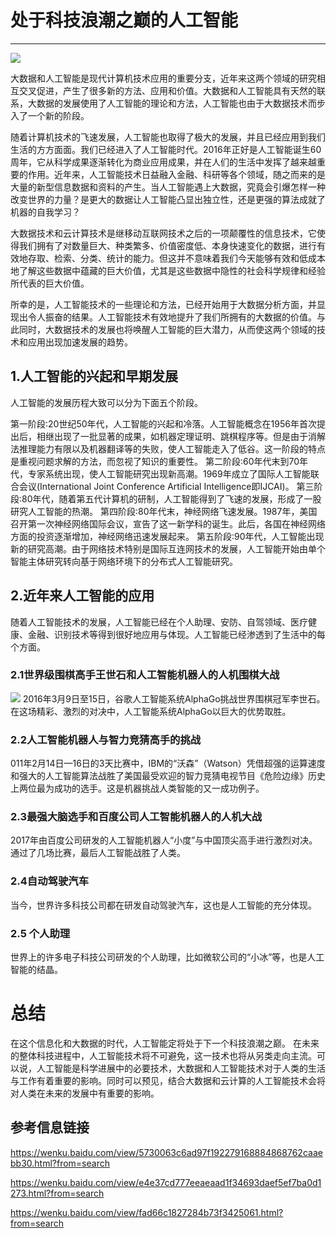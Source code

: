 # 处于科技浪潮之巅的人工智能


----------
![](http://i.imgur.com/ouYePF4.png)

大数据和人工智能是现代计算机技术应用的重要分支，近年来这两个领域的研究相互交叉促进，产生了很多新的方法、应用和价值。大数据和人工智能具有天然的联系，大数据的发展使用了人工智能的理论和方法，人工智能也由于大数据技术而步入了一个新的阶段。
 
随着计算机技术的飞速发展，人工智能也取得了极大的发展，并且已经应用到我们生活的方方面面。我们已经进入了人工智能时代。2016年正好是人工智能诞生60周年，它从科学成果逐渐转化为商业应用成果，并在人们的生活中发挥了越来越重要的作用。近年来，人工智能技术日益融入金融、科研等各个领域，随之而来的是大量的新型信息数据和资料的产生。当人工智能遇上大数据，究竟会引爆怎样一种改变世界的力量？是更大的数据让人工智能凸显出独立性，还是更强的算法成就了机器的自我学习？

大数据技术和云计算技术是继移动互联网技术之后的一项颠覆性的信息技术，它使得我们拥有了对数量巨大、种类繁多、价值密度低、本身快速变化的数据，进行有效地存取、检索、分类、统计的能力。但这并不意味着我们今天能够有效和低成本地了解这些数据中蕴藏的巨大价值，尤其是这些数据中隐性的社会科学规律和经验所代表的巨大价值。

所幸的是，人工智能技术的一些理论和方法，已经开始用于大数据分析方面，并显现出令人振奋的结果。人工智能技术有效地提升了我们所拥有的大数据的价值。与此同时，大数据技术的发展也将唤醒人工智能的巨大潜力，从而使这两个领域的技术和应用出现加速发展的趋势。
## 1.人工智能的兴起和早期发展
人工智能的发展历程大致可以分为下面五个阶段。

第一阶段:20世纪50年代，人工智能的兴起和冷落。人工智能概念在1956年首次提出后，相继出现了一批显著的成果，如机器定理证明、跳棋程序等。但是由于消解法推理能力有限以及机器翻译等的失败，使人工智能走入了低谷。这一阶段的特点是重视问题求解的方法，而忽视了知识的重要性。
第二阶段:60年代末到70年代，专家系统出现，使人工智能研究出现新高潮。1969年成立了国际人工智能联合会议(International Joint Conference Artificial Intelligence即IJCAI)。
第三阶段:80年代，随着第五代计算机的研制，人工智能得到了飞速的发展，形成了一股研究人工智能的热潮。
第四阶段:80年代末，神经网络飞速发展。1987年，美国召开第一次神经网络国际会议，宣告了这一新学科的诞生。此后，各国在神经网络方面的投资逐渐增加，神经网络迅速发展起来。
第五阶段:90年代，人工智能出现新的研究高潮。由于网络技术特别是国际互连网技术的发展，人工智能开始由单个智能主体研究转向基于网络环境下的分布式人工智能研究。
## 2.近年来人工智能的应用
随着人工智能技术的发展，人工智能已经在个人助理、安防、自驾领域、医疗健康、金融、识别技术等得到很好地应用与体现。人工智能已经渗透到了生活中的每个方面。
### 2.1世界级围棋高手王世石和人工智能机器人的人机围棋大战
![](http://i.imgur.com/5s6Ud67.png)
2016年3月9日至15日，谷歌人工智能系统AlphaGo挑战世界围棋冠军李世石。在这场精彩、激烈的对决中，人工智能系统AlphaGo以巨大的优势取胜。
### 2.2人工智能机器人与智力竞猜高手的挑战
011年2月14日—16日的3天比赛中，IBM的“沃森”（Watson）凭借超强的运算速度和强大的人工智能算法战胜了美国最受欢迎的智力竞猜电视节目《危险边缘》历史上两位最为成功的选手。这是机器挑战人类智能的又一成功例子。
### 2.3最强大脑选手和百度公司人工智能机器人的人机大战
2017年由百度公司研发的人工智能机器人“小度”与中国顶尖高手进行激烈对决。通过了几场比赛，最后人工智能战胜了人类。
### 2.4自动驾驶汽车
当今，世界许多科技公司都在研发自动驾驶汽车，这也是人工智能的充分体现。
### 2.5 个人助理  
世界上的许多电子科技公司研发的个人助理，比如微软公司的“小冰”等，也是人工智能的结晶。
# 总结
在这个信息化和大数据的时代，人工智能定将处于下一个科技浪潮之巅。 在未来的整体科技进程中，人工智能技术将不可避免，这一技术也将从另类走向主流。可以说，人工智能是科学进展中的必要技术，大数据和人工智能技术对于人类的生活与工作有着重要的影响。同时可以预见，结合大数据和云计算的人工智能技术会将对人类在未来的发展中有重要的影响。
## 参考信息链接
https://wenku.baidu.com/view/5730063c6ad97f192279168884868762caaebb30.html?from=search


https://wenku.baidu.com/view/e4e37cd777eeaeaad1f34693daef5ef7ba0d1273.html?from=search


https://wenku.baidu.com/view/fad66c1827284b73f3425061.html?from=search
